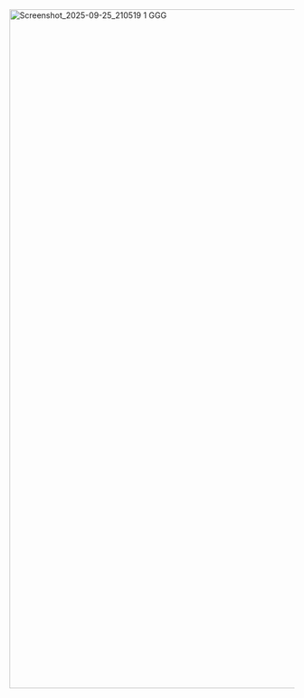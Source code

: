 <img width="1920" height="1200" alt="Screenshot_2025-09-25_210519 1 GGG" src="https://github.com/user-attachments/assets/10871d4d-ac7e-4c96-97bb-dbd7d16bc9dd" />
